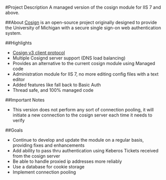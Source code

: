 #Project Description
A managed version of the cosign module for IIS 7 and above.

##About
[Cosign](http://cosign.sourceforge.net/) is an open-source project originally designed to provide the University of Michigan with a secure single sign-on web authentication system.

##Highlights
* [Cosign v3 client protocol](http://cosign.sourceforge.net/)
* Multiple Cosignd server support (DNS load balancing)
* Provides an alternative to the current cosign module using Managed code
* Administration module for IIS 7, no more editing config files with a text editor
* Added features like fall back to Basic Auth
* Thread safe, and 100% managed code

##Important Notes
* This version does not perform any sort of connection pooling, it will initiate a new connection to the cosign server each time it needs to verify

##Goals
* Continue to develop and update the module on a regular basis, providing fixes and enhancements
* Add ability to pass thru authentication using Keberos Tickets received from the cosign server
* Be able to handle proxied ip addresses more reliably
* Use a database for cookie storage
* Implement connection pooling


